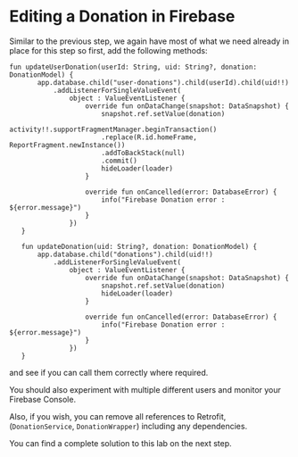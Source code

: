 # Editing a Donation in Firebase

Similar to the previous step, we again have most of what we need already in place for this step so first, add the following methods:

~~~
fun updateUserDonation(userId: String, uid: String?, donation: DonationModel) {
       app.database.child("user-donations").child(userId).child(uid!!)
           .addListenerForSingleValueEvent(
               object : ValueEventListener {
                   override fun onDataChange(snapshot: DataSnapshot) {
                       snapshot.ref.setValue(donation)
                       activity!!.supportFragmentManager.beginTransaction()
                       .replace(R.id.homeFrame, ReportFragment.newInstance())
                       .addToBackStack(null)
                       .commit()
                       hideLoader(loader)
                   }

                   override fun onCancelled(error: DatabaseError) {
                       info("Firebase Donation error : ${error.message}")
                   }
               })
   }

   fun updateDonation(uid: String?, donation: DonationModel) {
       app.database.child("donations").child(uid!!)
           .addListenerForSingleValueEvent(
               object : ValueEventListener {
                   override fun onDataChange(snapshot: DataSnapshot) {
                       snapshot.ref.setValue(donation)
                       hideLoader(loader)
                   }

                   override fun onCancelled(error: DatabaseError) {
                       info("Firebase Donation error : ${error.message}")
                   }
               })
   }
~~~

and see if you can call them correctly where required.

You should also experiment with multiple different users and monitor your Firebase Console.

Also, if you wish, you can remove all references to Retrofit, (`DonationService`, `DonationWrapper`) including any dependencies.

You can find a complete solution to this lab on the next step.
